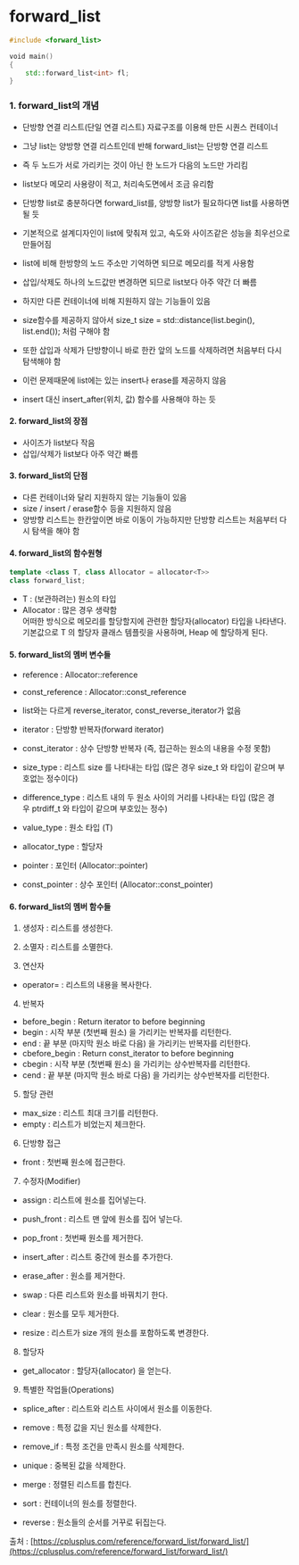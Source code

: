 # forward_list

```C++
#include <forward_list>

void main()
{
    std::forward_list<int> fl;
}
```

### 1. forward_list의 개념
- 단방향 연결 리스트(단일 연결 리스트) 자료구조를 이용해 만든 시퀀스 컨테이너
- 그냥 list는 양방향 연결 리스트인데 반해 forward_list는 단방향 연결 리스트
- 즉 두 노드가 서로 가리키는 것이 아닌 한 노드가 다음의 노드만 가리킴

- list보다 메모리 사용량이 적고, 처리속도면에서 조금 유리함
- 단방향 list로 충분하다면 forward_list를, 양방향 list가 필요하다면 list를 사용하면 될 듯

- 기본적으로 설계디자인이 list에 맞춰져 있고, 속도와 사이즈같은 성능을 최우선으로 만들어짐
- list에 비해 한방향의 노드 주소만 기억하면 되므로 메모리를 적게 사용함
- 삽입/삭제도 하나의 노드값만 변경하면 되므로 list보다 아주 약간 더 빠름

- 하지만 다른 컨테이너에 비해 지원하지 않는 기능들이 있음
- size함수를 제공하지 않아서 size_t size = std::distance(list.begin(), list.end()); 처럼 구해야 함
- 또한 삽입과 삭제가 단방향이니 바로 한칸 앞의 노드를 삭제하려면 처음부터 다시 탐색해야 함
- 이런 문제때문에 list에는 있는 insert나 erase를 제공하지 않음
- insert 대신 insert_after(위치, 값) 함수를 사용해야 하는 듯

#### 2. forward_list의 장점
- 사이즈가 list보다 작음
- 삽입/삭제가 list보다 아주 약간 빠름

#### 3. forward_list의 단점
- 다른 컨테이너와 달리 지원하지 않는 기능들이 있음
- size / insert / erase함수 등을 지원하지 않음
- 양방향 리스트는 한칸앞이면 바로 이동이 가능하지만 단방향 리스트는 처음부터 다시 탐색을 해야 함

#### 4. forward_list의 함수원형
```C++
template <class T, class Allocator = allocator<T>>  
class forward_list;  
```
- T : (보관하려는) 원소의 타입  
- Allocator : 많은 경우 생략함  
		어떠한 방식으로 메모리를 할당할지에 관련한 할당자(allocator) 타입을 나타낸다.   
		기본값으로 T 의 할당자 클래스 템플릿을 사용하며, Heap 에 할당하게 된다.

#### 5. forward_list의 멤버 변수들
- reference : Allocator::reference
- const_reference : Allocator::const_reference

- list와는 다르게 reverse_iterator, const_reverse_iterator가 없음
- iterator : 단방향 반복자(forward iterator)
- const_iterator : 상수 단방향 반복자 (즉, 접근하는 원소의 내용을 수정 못함)

- size_type : 리스트 size 를 나타내는 타입 (많은 경우 size_t 와 타입이 같으며 부호없는 정수이다)
- difference_type : 리스트 내의 두 원소 사이의 거리를 나타내는 타입 (많은 경우 ptrdiff_t 와 타입이 같으며 부호있는 정수)
- value_type : 원소 타입 (T)
- allocator_type : 할당자

- pointer : 포인터 (Allocator::pointer)
- const_pointer : 상수 포인터 (Allocator::const_pointer)

#### 6. forward_list의 멤버 함수들
1) 생성자 : 리스트를 생성한다.
2) 소멸자 : 리스트를 소멸한다.

3) 연산자
- operator= : 리스트의 내용을 복사한다.

4) 반복자
- before_begin : Return iterator to before beginning
- begin : 시작 부분 (첫번째 원소) 을 가리키는 반복자를 리턴한다.
- end : 끝 부분 (마지막 원소 바로 다음) 을 가리키는 반복자를 리턴한다.
- cbefore_begin : Return const_iterator to before beginning
- cbegin : 시작 부분 (첫번째 원소) 을 가리키는 상수반복자를 리턴한다.
- cend : 끝 부분 (마지막 원소 바로 다음) 을 가리키는 상수반복자를 리턴한다.

5) 할당 관련
- max_size : 리스트 최대 크기를 리턴한다.
- empty : 리스트가 비었는지 체크한다.

6) 단방향 접근
- front : 첫번째 원소에 접근한다.

7) 수정자(Modifier)
- assign : 리스트에 원소를 집어넣는다.

- push_front : 리스트 맨 앞에 원소를 집어 넣는다.
- pop_front : 첫번째 원소를 제거한다.

- insert_after : 리스트 중간에 원소를 추가한다.
- erase_after : 원소를 제거한다.

- swap : 다른 리스트와 원소를 바꿔치기 한다.
- clear : 원소를 모두 제거한다.
- resize : 리스트가 size 개의 원소를 포함하도록 변경한다.

8) 할당자
- get_allocator : 할당자(allocator) 을 얻는다.

9) 특별한 작업들(Operations)
- splice_after : 리스트와 리스트 사이에서 원소를 이동한다.

- remove : 특정 값을 지닌 원소를 삭제한다.
- remove_if : 특정 조건을 만족시 원소를 삭제한다.

- unique : 중복된 값을 삭제한다.
- merge : 정렬된 리스트를 합친다.
- sort : 컨테이너의 원소를 정렬한다.
- reverse : 원소들의 순서를 거꾸로 뒤집는다.

출처 : [https://cplusplus.com/reference/forward_list/forward_list/](https://cplusplus.com/reference/forward_list/forward_list/)